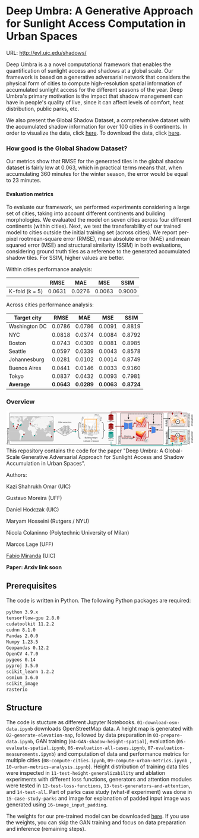 
# Deep Umbra: A Generative Approach for Sunlight Access Computation in Urban Spaces

URL: http://evl.uic.edu/shadows/

Deep Umbra is a a novel computational framework that enables the quantification of sunlight access and shadows at a global scale. Our framework is based on a generative adversarial network that considers the physical form of cities to compute high-resolution spatial information of accumulated sunlight access for the different seasons of the year. Deep Umbra's primary motivation is the impact that shadow management can have in people's quality of live, since it can affect levels of comfort, heat distribution, public parks, etc.

We also present the Global Shadow Dataset, a comprehensive dataset with the accumulated shadow information for over 100 cities in 6 continents. In order to visualize the data, click [here](http://evl.uic.edu/shadows/map/). To download the data, click [here](http://evl.uic.edu/shadows/).

### How good is the Global Shadow Dataset?

Our metrics show that RMSE for the generated tiles in the global shadow dataset is fairly low at 0.063, which in practical terms means that, when accumulating 360 minutes for the winter season, the error would be equal to 23 minutes.

#### Evaluation metrics

To evaluate our framework, we performed experiments considering a large set of cities, taking into account different continents and building morphologies. We evaluated the model on seven cities across four different continents (within cities). Next, we test the transferability of our trained model to cities outside the initial training set (across cities). We report per-pixel rootmean-square error (RMSE), mean absolute error (MAE) and mean squared error (MSE) and structural similarity (SSIM) in both evaluations, considering ground truth tiles as a reference to the generated accumulated shadow tiles. For SSIM, higher values are better.

Within cities performance analysis:

|                |  RMSE   |   MAE   |   MSE   |   SSIM   |
| -------------- | :-----: | :-----: | :-----: |  :-----: |
| K-fold (k = 5) | 0.0631  | 0.0276  | 0.0063  |  0.9000  |

Across cities performance analysis:

| Target city   |    RMSE    |     MAE    |     MSE    |     SSIM    |
| ------------- | :---------:| :---------:| :---------:| :---------: |
| Washington DC |   0.0786   |   0.0786   |   0.0091   |    0.8819   |
| NYC           |   0.0818   |   0.0374   |   0.0084   |    0.8792   |
| Boston        |   0.0743   |   0.0309   |   0.0081   |    0.8985   |
| Seattle       |   0.0597   |   0.0339   |   0.0043   |    0.8578   |
| Johannesburg  |   0.0281   |   0.0102   |   0.0014   |    0.8749   |
| Buenos Aires  |   0.0441   |   0.0146   |   0.0033   |    0.9160   |
| Tokyo         |   0.0837   |   0.0432   |   0.0093   |    0.7981   |
| **Average**   | **0.0643** | **0.0289** | **0.0063** |  **0.8724** |

### Overview
![Overview of Deep Umbra](overview.png)
This repository contains the code for the paper "Deep Umbra: A Global-Scale Generative Adversarial Approach for Sunlight Access and Shadow Accumulation in Urban Spaces".

Authors:

Kazi Shahrukh Omar (UIC)

Gustavo Moreira (UFF)

Daniel Hodczak (UIC)

Maryam Hosseini (Rutgers / NYU)

Nicola Colaninno (Polytechnic University of Milan)

Marcos Lage (UFF)

[Fabio Miranda](https://fmiranda.me) (UIC)

**Paper: Arxiv link soon**

## Prerequisites

The code is written in Python. The following Python packages are required:

```
python 3.9.x
tensorflow-gpu 2.8.0
cudatoolkit 11.2.2
cudnn 8.1.0
Pandas 2.0.0
Numpy 1.23.5
Geopandas 0.12.2
OpenCV 4.7.0
pygeos 0.14
pyproj 3.5.0
scikit_learn 1.2.2
osmium 3.6.0
scikit_image
rasterio
```

## Structure

The code is stucture as different Jupyter Notebooks. `01-download-osm-data.ipynb` downloads OpenStreetMap data. A height map is generated with `02-generate-elevation-map`, followed by data preparation in `03-prepare-data.ipynb`, GAN training (`04-GAN-shadow-height-spatial`), evaluation (`05-evaluate-spatial.ipynb`, `06-evaluation-all-cases.ipynb`, `07-evaluation-measurements.ipynb`) and computation of data and performance metrics for multiple cities (`08-compute-cities.ipynb`, `09-compute-urban-metrics.ipynb `, `10-urban-metrics-analysis.ipynb`). Height distribution of training data tiles were inspected in `11-test-height-generalizability` and ablation experiments with different loss functions, generators and attention modules were tested in `12-test-loss-functions`, `13-test-generators-and-attention`, and `14-test-all`. Part of parks case study (what-if experiment) was done in `15-case-study-parks` and image for explanation of padded input image was generated using `16-image_input_padding`.

The weights for our pre-trained model can be downloaded [here](https://drive.google.com/file/d/1DoCpba4L7AlG7ZTvBDXwsLxltLm3ezgH/view?usp=sharing). If you use the weights, you can skip the GAN training and focus on data preparation and inference (remaining steps).
